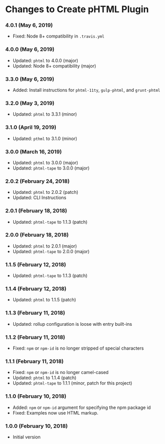 # Changes to Create pHTML Plugin

### 4.0.1 (May 6, 2019)

- Fixed: Node 8+ compatibility in `.travis.yml`

### 4.0.0 (May 6, 2019)

- Updated: `phtml` to 4.0.0 (major)
- Updated: Node 8+ compatibility (major)

### 3.3.0 (May 6, 2019)

- Added: Install instructions for `phtml-11ty`, `gulp-phtml`, and `grunt-phtml`

### 3.2.0 (May 3, 2019)

- Updated: `phtml` to 3.3.1 (minor)

### 3.1.0 (April 19, 2019)

- Updated: `pthml` to 3.1.0 (minor)

### 3.0.0 (March 16, 2019)

- Updated: `phtml` to 3.0.0 (major)
- Updated: `phtml-tape` to 3.0.0 (major)

### 2.0.2 (February 24, 2018)

- Updated: `phtml` to 2.0.2 (patch)
- Updated: CLI Instructions

### 2.0.1 (February 18, 2018)

- Updated: `phtml-tape` to 1.1.3 (patch)

### 2.0.0 (February 18, 2018)

- Updated: `phtml` to 2.0.1 (major)
- Updated: `phtml-tape` to 2.0.0 (major)

### 1.1.5 (February 12, 2018)

- Updated: `phtml-tape` to 1.1.3 (patch)

### 1.1.4 (February 12, 2018)

- Updated: `phtml` to 1.1.5 (patch)

### 1.1.3 (February 11, 2018)

- Updated: rollup configuration is loose with entry built-ins

### 1.1.2 (February 11, 2018)

- Fixed: `npm` or `npm-id` is no longer stripped of special characters

### 1.1.1 (February 11, 2018)

- Fixed: `npm` or `npm-id` is no longer camel-cased
- Updated: `phtml` to 1.1.4 (patch)
- Updated: `phtml-tape` to 1.1.1 (minor, patch for this project)

### 1.1.0 (February 10, 2018)

- Added: `npm` or `npm-id` argument for specifying the npm package id
- Fixed: Examples now use HTML markup.

### 1.0.0 (February 10, 2018)

- Initial version
